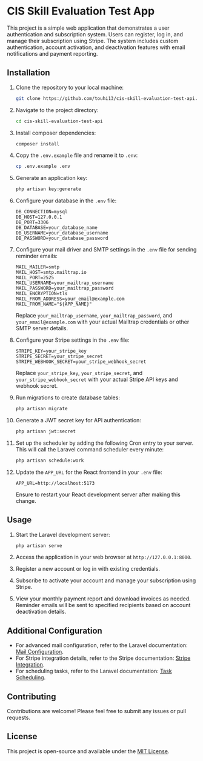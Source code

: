# CIS Skill Evaluation Test App

This project is a simple web application that demonstrates a user authentication and subscription system. Users can register, log in, and manage their subscription using Stripe. The system includes custom authentication, account activation, and deactivation features with email notifications and payment reporting.

## Installation

1. Clone the repository to your local machine:

    ```bash
    git clone https://github.com/touhi13/cis-skill-evaluation-test-api.git
    ```

2. Navigate to the project directory:

    ```bash
    cd cis-skill-evaluation-test-api
    ```

3. Install composer dependencies:

    ```bash
    composer install
    ```

4. Copy the `.env.example` file and rename it to `.env`:

    ```bash
    cp .env.example .env
    ```

5. Generate an application key:

    ```bash
    php artisan key:generate
    ```

6. Configure your database in the `.env` file:

    ```env
    DB_CONNECTION=mysql
    DB_HOST=127.0.0.1
    DB_PORT=3306
    DB_DATABASE=your_database_name
    DB_USERNAME=your_database_username
    DB_PASSWORD=your_database_password
    ```

7. Configure your mail driver and SMTP settings in the `.env` file for sending reminder emails:

    ```env
    MAIL_MAILER=smtp
    MAIL_HOST=smtp.mailtrap.io
    MAIL_PORT=2525
    MAIL_USERNAME=your_mailtrap_username
    MAIL_PASSWORD=your_mailtrap_password
    MAIL_ENCRYPTION=tls
    MAIL_FROM_ADDRESS=your_email@example.com
    MAIL_FROM_NAME="${APP_NAME}"
    ```

    Replace `your_mailtrap_username`, `your_mailtrap_password`, and `your_email@example.com` with your actual Mailtrap credentials or other SMTP server details.

8. Configure your Stripe settings in the `.env` file:

    ```env
    STRIPE_KEY=your_stripe_key
    STRIPE_SECRET=your_stripe_secret
    STRIPE_WEBHOOK_SECRET=your_stripe_webhook_secret
    ```

    Replace `your_stripe_key`, `your_stripe_secret`, and `your_stripe_webhook_secret` with your actual Stripe API keys and webhook secret.

9. Run migrations to create database tables:

    ```bash
    php artisan migrate
    ```

10. Generate a JWT secret key for API authentication:

    ```bash
    php artisan jwt:secret
    ```

11. Set up the scheduler by adding the following Cron entry to your server. This will call the Laravel command scheduler every minute:

    ```bash
    php artisan schedule:work
    ```
12. Update the `APP_URL` for the React frontend in your `.env` file:

    ```env
    APP_URL=http://localhost:5173
    ```

    Ensure to restart your React development server after making this change.
    
## Usage

1. Start the Laravel development server:

    ```bash
    php artisan serve
    ```

2. Access the application in your web browser at `http://127.0.0.1:8000`.

3. Register a new account or log in with existing credentials.

4. Subscribe to activate your account and manage your subscription using Stripe.

5. View your monthly payment report and download invoices as needed. Reminder emails will be sent to specified recipients based on account deactivation details.

## Additional Configuration

- For advanced mail configuration, refer to the Laravel documentation: [Mail Configuration](https://laravel.com/docs/mail).
- For Stripe integration details, refer to the Stripe documentation: [Stripe Integration](https://stripe.com/docs).
- For scheduling tasks, refer to the Laravel documentation: [Task Scheduling](https://laravel.com/docs/scheduling).

## Contributing

Contributions are welcome! Please feel free to submit any issues or pull requests.

## License

This project is open-source and available under the [MIT License](LICENSE).

